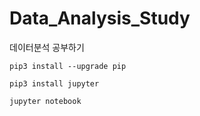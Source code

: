 # Data_Analysis_Study
데이터분석 공부하기

```
pip3 install --upgrade pip
```

```
pip3 install jupyter
```

```
jupyter notebook
```

